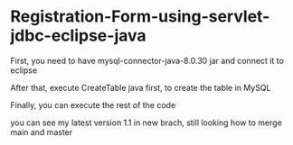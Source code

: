 # Registration-Form-using-servlet-jdbc-eclipse-java

First, you need to have mysql-connector-java-8.0.30 jar and connect it to eclipse

After that, execute CreateTable java first, to create the table in MySQL

Finally, you can execute the rest of the code

you can see my latest version 1.1 in new brach, still looking how to merge main and master
